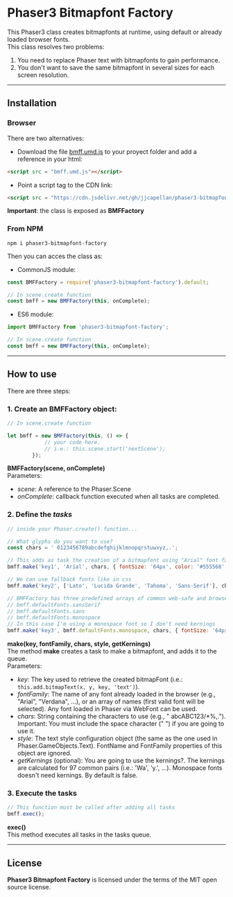 # Phaser3 Bitmapfont Factory
This Phaser3 class creates bitmapfonts at runtime, using default or already loaded browser fonts.  
This class resolves two problems:
1) You need to replace Phaser text with bitmapfonts to gain performance.
2) You don't want to save the same bitmapfont in several sizes for each screen resolution.

---
## Installation
### Browser
There are two alternatives:
* Download the file [bmff.umd.js](https://cdn.jsdelivr.net/gh/jjcapellan/phaser3-bitmapfont-factory@1.0.0/dist/bmff.umd.js) to your proyect folder and add a reference in your html:
```html
<script src = "bmff.umd.js"></script>
```  
* Point a script tag to the CDN link:
```html
<script src = "https://cdn.jsdelivr.net/gh/jjcapellan/phaser3-bitmapfont-factory@1.0.0/dist/scrollcam.umd.js"></script>
```  
**Important**: the class is exposed as **BMFFactory**
### From NPM
```
npm i phaser3-bitmapfont-factory
```
Then you can acces the class as:
* CommonJS module:
```javascript
const BMFFactory = require('phaser3-bitmapfont-factory').default;

// In scene.create function
const bmff = new BMFFactory(this, onComplete);
```
* ES6 module:
```javascript
import BMFFactory from 'phaser3-bitmapfont-factory';

// In scene.create function
const bmff = new BMFFactory(this, onComplete);
```
---
## How to use
There are three steps:
### 1. Create an BMFFactory object:
```javascript
// In scene.create function

let bmff = new BMFFactory(this, () => {
            // your code here. 
            // i.e.: this.scene.start('nextScene');
        });
```
**BMFFactory(scene, onComplete)**  
Parameters:
* *scene*: A reference to the Phaser.Scene
* *onComplete*: callback function executed when all tasks are completed.

### 2. Define the *tasks*
```javascript
// inside your Phaser.create() function...

// What glyphs do you want to use?
const chars = ' 0123456789abcdefghijklmnopqrstuwxyz,.';

// This adds as task the creation of a bitmapfont using "Arial" font family and calculating its kernings
bmff.make('key1', 'Arial', chars, { fontSize: '64px', color: '#555568' }, true);

// We can use fallback fonts like in css
bmff.make('key2', ['Lato', 'Lucida Grande', 'Tahoma', 'Sans-Serif'], chars, { fontSize: '64px', color: '#555568' }, true);

// BMFFactory has three predefined arrays of common web-safe and browser default fonts:
// bmff.defaultFonts.sansSerif
// bmff.defaultFonts.sans
// bmff.defaultFonts.monospace
// In this case I'm using a monospace font so I don't need kernings
bmff.make('key3', bmff.defaultFonts.monospace, chars, { fontSize: '64px', color: '#555568' }, false);
```
**make(key, fontFamily, chars, style, getKernings)**  
The method **make** creates a task to make a bitmapfont, and adds it to the queue.  
Parameters:
* *key*: The key used to retrieve the created bitmapFont (i.e.: <code>this.add.bitmapText(x, y, key, 'text')</code>).
* *fontFamily*: The name of any font already loaded in the browser (e.g., "Arial", "Verdana", ...), or an array of names (first valid font will be selected). Any font loaded in Phaser via WebFont can be used.
* *chars*: String containing the characters to use (e.g., " abcABC123/*%,."). Important: You must include the space character (" ") if you are going to use it.
* *style*: The text style configuration object (the same as the one used in Phaser.GameObjects.Text). FontName and FontFamily properties of this object are ignored.
* *getKernings* (optional): You are going to use the kernings?. The kernings are calculated for 97 common pairs (i.e.: 'Wa', 'y.', ...). Monospace fonts doesn't need kernings. By default is false.

### 3. Execute the tasks
```javascript
// This function must be called after adding all tasks
bmff.exec();
```
**exec()**  
This method executes all tasks in the tasks queue.  

---
## License
**Phaser3 Bitmapfont Factory** is licensed under the terms of the MIT open source license.

